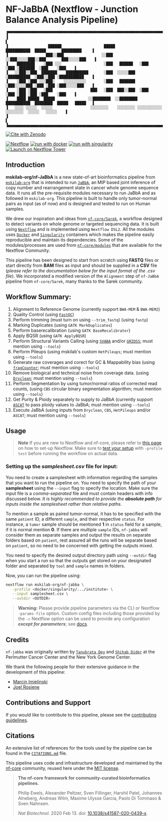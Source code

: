 # NF-JaBbA (Nextflow - Junction Balance Analysis Pipeline)
```
▐▀▀▀▀▀▀▀▀▀▀▀▀▀▀▀▀▀▀▀▀▀▀▀▀▀▀▀▀▀▀▀▀▀▀▀▀▀▀▀▀▀▀▀▀▀▀▀▀▀▀▀▀▀▀▀▀▀▀▀▀▀▀▀▀▀▀▀▀▀▀▀▀▀▀▀▀▀▀▀▀▀▀▀▀▀▀▀▀▀▀▀▀▀▀▀▀▀▀▌
▐                                                                                                  ▌
▐                  ██████                   █████           ███████████  █████       █████████     ▌
▐                 ███░░███                 ░░███           ░░███░░░░░███░░███       ███░░░░░███    ▌
▐    ████████    ░███ ░░░                   ░███   ██████   ░███    ░███ ░███████  ░███    ░███    ▌
▐   ░░███░░███  ███████    ██████████       ░███  ░░░░░███  ░██████████  ░███░░███ ░███████████    ▌
▐    ░███ ░███ ░░░███░    ░░░░░░░░░░        ░███   ███████  ░███░░░░░███ ░███ ░███ ░███░░░░░███    ▌
▐    ░███ ░███   ░███                 ███   ░███  ███░░███  ░███    ░███ ░███ ░███ ░███    ░███    ▌
▐    ████ █████  █████               ░░████████  ░░████████ ███████████  ████████  █████   █████   ▌
▐   ░░░░ ░░░░░  ░░░░░                 ░░░░░░░░    ░░░░░░░░ ░░░░░░░░░░░  ░░░░░░░░  ░░░░░   ░░░░░    ▌
▐                                                                                                  ▌
▐▄▄▄▄▄▄▄▄▄▄▄▄▄▄▄▄▄▄▄▄▄▄▄▄▄▄▄▄▄▄▄▄▄▄▄▄▄▄▄▄▄▄▄▄▄▄▄▄▄▄▄▄▄▄▄▄▄▄▄▄▄▄▄▄▄▄▄▄▄▄▄▄▄▄▄▄▄▄▄▄▄▄▄▄▄▄▄▄▄▄▄▄▄▄▄▄▄▄▌
```

[![Cite with Zenodo](http://img.shields.io/badge/DOI-10.5281/zenodo.XXXXXXX-1073c8?labelColor=000000)](https://doi.org/10.5281/zenodo.XXXXXXX)

[![Nextflow](https://img.shields.io/badge/nextflow%20DSL2-%E2%89%A523.04.0-23aa62.svg)](https://www.nextflow.io/)
[![run with docker](https://img.shields.io/badge/run%20with-docker-0db7ed?labelColor=000000&logo=docker)](https://www.docker.com/)
[![run with singularity](https://img.shields.io/badge/run%20with-singularity-1d355c.svg?labelColor=000000)](https://sylabs.io/docs/)
[![Launch on Nextflow Tower](https://img.shields.io/badge/Launch%20%F0%9F%9A%80-Nextflow%20Tower-%234256e7)](https://tower.nf/launch?pipeline=https://github.com/mskilab-org/nf-jabba)

## Introduction

**mskilab-org/nf-JaBbA** is a new state-of-art bioinformatics pipeline from [`mskilab-org`](https://www.mskilab.org/) that is intended to run [`JaBbA`](https://github.com/mskilab-org/JaBbA/tree/master), an MIP based joint inference of copy number and rearrangement state in cancer whole genome sequence data. It runs all the pre-requisite modules necessary to run JaBbA and as followed in `mskilab-org`. This pipeline is built to handle only tumor-normal pairs as input (as of now) and is designed and tested to run on Human samples. 

We drew our inspiration and ideas from [`nf-core/Sarek`](https://github.com/nf-core/sarek), a workflow designed to detect variants on whole genome or targeted sequencing data. It is built using [`Nextflow`](https://www.nextflow.io/) and is implemented using `Nextflow DSL2`. All the modules uses [`Docker`](https://www.docker.com/) and [`Singularity`](https://sylabs.io/docs/) containers which makes the pipeline easily reproducible and maintain its dependencies. Some of the modules/processes are used from [`nf-core/modules`](https://github.com/nf-core/modules) that are available for the Nextflow Community.

This pipeline has been designed to start from scratch using **FASTQ** files or start directly from **BAM** files as input and should be supplied in a **CSV** file (*please refer to the documentation below for the input format of the .csv file*). We incorporated a modified version of the `Alignment` step of `nf-JaBbA` pipeline from `nf-core/Sarek`, many thanks to the Sarek community. 

## Workflow Summary:
1. Alignment to Reference Genome (currently support `BWA-MEM` & `BWA-MEM2`)
2. Quality Control (using [`FastQC`](https://www.bioinformatics.babraham.ac.uk/projects/fastqc/))
3. Perform trimming (must turn on using `--trim_fastq`) (using `fastp`)
4. Marking Duplicates (using `GATK MarkDuplicates`)
5. Perform baserecalibration (using `GATK BaseRecalibrator`)
6. Apply BQSR (using `GATK ApplyBQSR`)
7. Perform Structural Variants Calling (using [`SVABA`](https://github.com/walaj/svaba) and/or [`GRIDSS`](https://github.com/PapenfussLab/gridss); must mention using `--tools`)
8. Perform Pileups (using mskilab's custom `HetPileups`; must mention using `--tools`)
9. Generate raw coverages and corect for GC & Mappability bias (using [`fragCounter`](https://github.com/mskilab-org/fragCounter); must mention using `--tools`)
10. Remove biological and technical noise from coverage data. (using [`Dryclean`](https://github.com/mskilab-org/dryclean); must mention using `--tools`)
11. Perform Segmentation by using tumor/normal ratios of corrected read counts, (using `CBS` circular binary segmentation algorithm; must mention using `--tools`)
12. Get Purity & Ploidy separately to supply to JaBbA (currently support [`ASCAT`](https://www.crick.ac.uk/research/labs/peter-van-loo/software) to pass ploidy values to JaBbA; must mention using `--tools`)
13. Execute JaBbA (using inputs from `Dryclean`, `CBS`, `HetPileups` and/or `ASCAT`; must mention using `--tools`)


## Usage

> **Note**
> If you are new to Nextflow and nf-core, please refer to [this page](https://nf-co.re/docs/usage/installation) on how
> to set-up Nextflow. Make sure to [test your setup](https://nf-co.re/docs/usage/introduction#how-to-run-a-pipeline)
> with `-profile test` before running the workflow on actual data.

### Setting up the ***samplesheet.csv*** file for input:

You need to create a samplesheet with information regarding the samples that you want to run the pipeline on. You need to specify the path of your **samplesheet** using the `--input` flag to specify the location. Make sure the input file is a *comma-separated* file and must contain headers with info discussed below. *It is highly recommended to provide the **absolute path** for inputs inside the samplesheet rather than relative paths.*

To mention a sample as paired tumor-normal, it has to be specified with the same `patient` ID, a different `sample`, and their respective `status`. For instance, a `tumor` sample should be mentioned **1** in `status` field for a sample, if it is normal mention **0**. If there are multiple `sample` IDs, `nf-jabba` will consider them as separate samples and output the results on separate folders based on `patient`, rest assured all the runs will be separate based on `patient`, so no need to be concerned with getting the outputs mixed.

You need to specify the desired output directory path using `--outdir` flag when you start a run so that the outputs get stored on your designated folder and separated by `tool` and `sample` names in folders.


<!-- TODO nf-core: Describe the minimum required steps to execute the pipeline, e.g. how to prepare samplesheets.
     Explain what rows and columns represent. For instance (please edit as appropriate):

First, prepare a samplesheet with your input data that looks as follows:

`samplesheet.csv`:

```csv
sample,fastq_1,fastq_2
CONTROL_REP1,AEG588A1_S1_L002_R1_001.fastq.gz,AEG588A1_S1_L002_R2_001.fastq.gz
```

Each row represents a fastq file (single-end) or a pair of fastq files (paired end).

-->

Now, you can run the pipeline using:

<!-- TODO nf-core: update the following command to include all required parameters for a minimal example -->

```bash
nextflow run mskilab-org/nf-jabba \
   -profile <docker/singularity/.../institute> \
   --input samplesheet.csv \
   --outdir <OUTDIR>
```

> **Warning:**
> Please provide pipeline parameters via the CLI or Nextflow `-params-file` option. Custom config files including those
> provided by the `-c` Nextflow option can be used to provide any configuration _**except for parameters**_;
> see [docs](https://nf-co.re/usage/configuration#custom-configuration-files).

## Credits

`nf-jabba` was originally written by [`Tanubrata Dey`](https://github.com/tanubrata) and [`Shihab Dider`](https://github.com/shihabdider) at the Perlmutter Cancer Center and the New York Genome Center.

We thank the following people for their extensive guidance in the development of this pipeline:
- [Marcin Imielinski](https://github.com/imielinski)
- [Joel Rosiene](https://github.com/jrosiene)

<!-- TODO nf-core: If applicable, make list of people who have also contributed -->

## Contributions and Support

If you would like to contribute to this pipeline, please see the [contributing guidelines](.github/CONTRIBUTING.md).

## Citations

<!-- TODO nf-core: Add citation for pipeline after first release. Uncomment lines below and update Zenodo doi and badge at the top of this file. -->
<!-- If you use  mskilab-org/nf-jabba for your analysis, please cite it using the following doi: [10.5281/zenodo.XXXXXX](https://doi.org/10.5281/zenodo.XXXXXX) -->

<!-- TODO nf-core: Add bibliography of tools and data used in your pipeline -->

An extensive list of references for the tools used by the pipeline can be found in the [`CITATIONS.md`](CITATIONS.md) file.

This pipeline uses code and infrastructure developed and maintained by the [nf-core](https://nf-co.re) community, reused here under the [MIT license](https://github.com/nf-core/tools/blob/master/LICENSE).

> **The nf-core framework for community-curated bioinformatics pipelines.**
>
> Philip Ewels, Alexander Peltzer, Sven Fillinger, Harshil Patel, Johannes Alneberg, Andreas Wilm, Maxime Ulysse Garcia, Paolo Di Tommaso & Sven Nahnsen.
>
> _Nat Biotechnol._ 2020 Feb 13. doi: [10.1038/s41587-020-0439-x](https://dx.doi.org/10.1038/s41587-020-0439-x).
